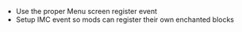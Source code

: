 * Use the proper Menu screen register event
* Setup IMC event so mods can register their own enchanted blocks